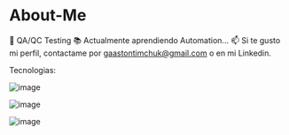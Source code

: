 # About-Me

👀 QA/QC Testing
📚 Actualmente aprendiendo Automation...
📫 Si te gusto mi perfil, contactame por gaastontimchuk@gmail.com o en mi Linkedin.



Tecnologias:










![image](https://user-images.githubusercontent.com/64680930/197378393-490e3521-ddee-4172-ac40-f260a7fcb606.png)






![image](https://user-images.githubusercontent.com/64680930/197378408-d02105e1-b57a-4d8a-898b-3149e63ec43f.png)






![image](https://user-images.githubusercontent.com/64680930/197378417-252e00dc-f689-4234-a13b-a5829b6cdcc0.png)

